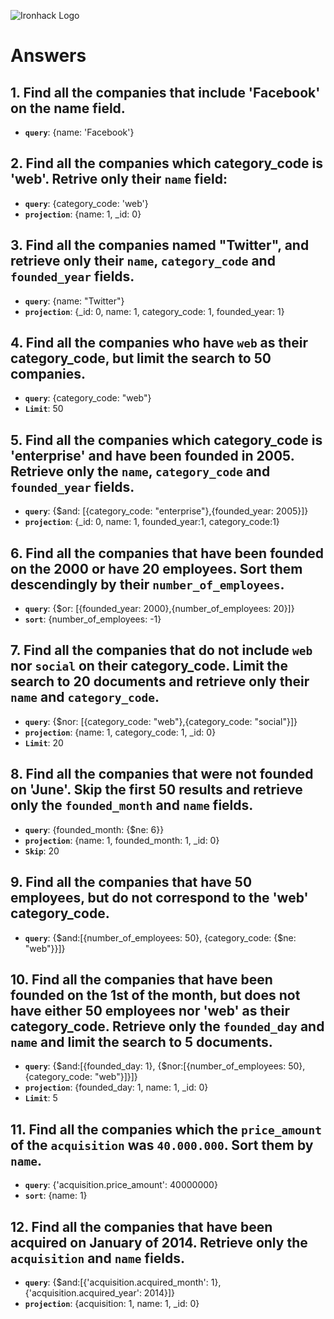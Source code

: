 ![Ironhack Logo](https://i.imgur.com/1QgrNNw.png)

# Answers

## 1. Find all the companies that include 'Facebook' on the **name** field.

 - **`query`**: {name: 'Facebook'}
 
 ## 2. Find all the companies which **category_code** is 'web'. Retrive only their `name` field:

 - **`query`**: {category_code: 'web'}
 - **`projection`**: {name: 1, _id: 0}

## 3. Find all the companies named "Twitter", and retrieve only their `name`, `category_code` and `founded_year` fields.

 - **`query`**: {name: "Twitter"}
 - **`projection`**: {_id: 0, name: 1, category_code: 1, founded_year: 1}

## 4. Find all the companies who have `web` as their **category_code**, but limit the search to 50 companies.

 - **`query`**: {category_code: "web"}
 - **`Limit`**: 50

## 5. Find all the companies which **category_code** is 'enterprise' and have been founded in 2005. Retrieve only the `name`, `category_code` and `founded_year` fields.

 - **`query`**: {$and: [{category_code: "enterprise"},{founded_year: 2005}]}
 - **`projection`**: {_id: 0, name: 1, founded_year:1, category_code:1}

## 6. Find all the companies that have been **founded** on the 2000 or have 20 **employees**. Sort them descendingly by their `number_of_employees`.

 - **`query`**: {$or: [{founded_year: 2000},{number_of_employees: 20}]}
 - **`sort`**: {number_of_employees: -1}

## 7. Find all the companies that do not include `web` nor `social` on their **category_code**. Limit the search to 20 documents and retrieve only their `name` and `category_code`.

 - **`query`**: {$nor: [{category_code: "web"},{category_code: "social"}]}
 - **`projection`**: {name: 1, category_code: 1, _id: 0}
 - **`Limit`**: 20

## 8. Find all the companies that were not **founded** on 'June'. Skip the first 50 results and retrieve only the `founded_month` and `name` fields.

 - **`query`**: {founded_month: {$ne: 6}}
 - **`projection`**: {name: 1, founded_month: 1, _id: 0}
 - **`Skip`**: 20

## 9. Find all the companies that have 50 employees, but do not correspond to the 'web' **category_code**. 

 - **`query`**: {$and:[{number_of_employees: 50}, {category_code: {$ne: "web"}}]}

## 10. Find all the companies that have been founded on the 1st of the month, but does not have either 50 employees nor 'web' as their **category_code**. Retrieve only the `founded_day` and `name` and limit the search to 5 documents.

 - **`query`**: {$and:[{founded_day: 1}, {$nor:[{number_of_employees: 50}, {category_code: "web"}]}]}
 - **`projection`**: {founded_day: 1, name: 1, _id: 0}
 - **`Limit`**: 5

## 11. Find all the companies which the `price_amount` of the `acquisition` was **`40.000.000`**. Sort them by `name`.

 - **`query`**: {'acquisition.price_amount': 40000000}
 - **`sort`**: {name: 1}

## 12. Find all the companies that have been acquired on January of 2014. Retrieve only the `acquisition` and `name` fields.

 - **`query`**: {$and:[{'acquisition.acquired_month': 1}, {'acquisition.acquired_year': 2014}]}
 - **`projection`**: {acquisition: 1, name: 1, _id: 0}
